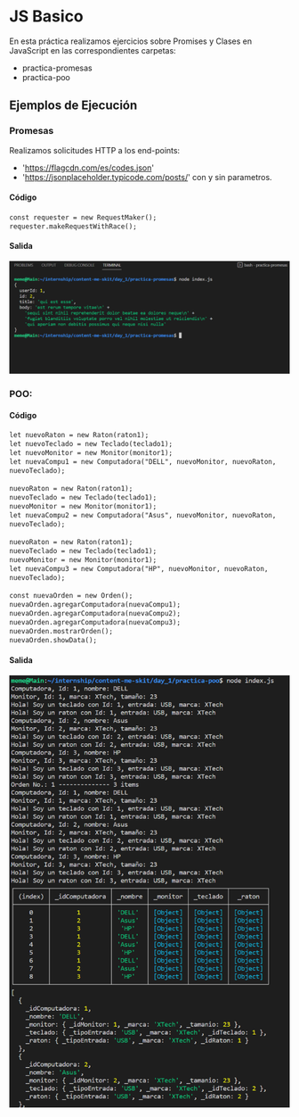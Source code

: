 # JS Basico

En esta práctica realizamos ejercicios sobre Promises y Clases en JavaScript en las correspondientes carpetas:

- practica-promesas
- practica-poo

## Ejemplos de Ejecución

### Promesas

Realizamos solicitudes HTTP a los end-points:
- 'https://flagcdn.com/es/codes.json'
- 'https://jsonplaceholder.typicode.com/posts/' con y sin parametros.

#### Código

```
const requester = new RequestMaker();
requester.makeRequestWithRace();
```

#### Salida

![Screenshot](../assets/semana2-dia1-01.png)

### POO:

#### Código

```
let nuevoRaton = new Raton(raton1);
let nuevoTeclado = new Teclado(teclado1);
let nuevoMonitor = new Monitor(monitor1);
let nuevaCompu1 = new Computadora("DELL", nuevoMonitor, nuevoRaton, nuevoTeclado);

nuevoRaton = new Raton(raton1);
nuevoTeclado = new Teclado(teclado1);
nuevoMonitor = new Monitor(monitor1);
let nuevaCompu2 = new Computadora("Asus", nuevoMonitor, nuevoRaton, nuevoTeclado);

nuevoRaton = new Raton(raton1);
nuevoTeclado = new Teclado(teclado1);
nuevoMonitor = new Monitor(monitor1);
let nuevaCompu3 = new Computadora("HP", nuevoMonitor, nuevoRaton, nuevoTeclado);

const nuevaOrden = new Orden();
nuevaOrden.agregarComputadora(nuevaCompu1);
nuevaOrden.agregarComputadora(nuevaCompu2);
nuevaOrden.agregarComputadora(nuevaCompu3);
nuevaOrden.mostrarOrden();
nuevaOrden.showData();
```

#### Salida

![Screenshot](../assets/semana2-dia1-02.png)